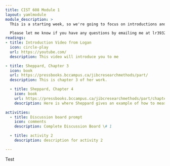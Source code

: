 ```yaml
---
title: CIST 608 Module 1
layout: yamlmodule
module_description: >
  This is a starting week, so we're going to focus on introductions and learning about social science research.

  Please let me know if you have any questions by emailing me at lr3932@albany.edu
readings:
- title: Introduction Video from Logan
  icon: circle-play
  url: https://youtube.com/
  description: This video will introduce you to me

- title: Sheppard, Chapter 3
  icon: book
  url: https://pressbooks.bccampus.ca/jibcresearchmethods/part/
  description: This is chapter 3 of her work.

  - title: Sheppard, Chapter 4
    icon: book
    url: https://pressbooks.bccampus.ca/jibcresearchmethods/part/chapter-4-measurement-and-units-of-analysis/
    description: Here is where Sheppard gives an example of how to measure.

activities:
  - title: Discussion board prompt
    icon: comments
    description: Complete Discussion Board \# 1

  - title: activity 2
    description: description for activity 2

---
```

Test
